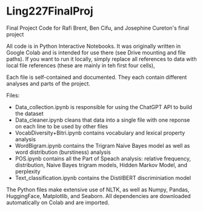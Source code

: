 # Ling227FinalProj
Final Project Code for Rafi Brent, Ben Cifu, and Josephine Cureton's final project

All code is in Python Interactive Notebooks. It was originally written in Google Colab and is intended for use there (see Drive mounting and file paths). If you want to run it locally, simply replace all references to data with local file references (these are mainly in teh first four cells),

Each file is self-contained and documented. They each contain different analyses and parts of the project.

Files:
* Data_collection.ipynb is responsible for using the ChatGPT API to build the dataset
* Data_cleaner.ipynb cleans that data into a single file with one reponse on each line to be used by other files
* VocabDiversity+Bitri.ipynb contains vocabulary and lexical property analysis
* WordBigram.ipynb contains the Trigram Naive Bayes model as well as word distribution (burstiness) analysis
* POS.ipynb contains all the Part of Speach analysis: relative frequency, distribution, Naive Bayes trigram models, Hidden Markov Model, and perplexity
* Text_classification.ipynb contains the DistilBERT discriminiation model

The Python files make extensive use of NLTK, as well as Numpy, Pandas, HuggingFace, Matplotlib, and Seaborn. All dependencies are downloaded automatically on Colab and are imported. 
